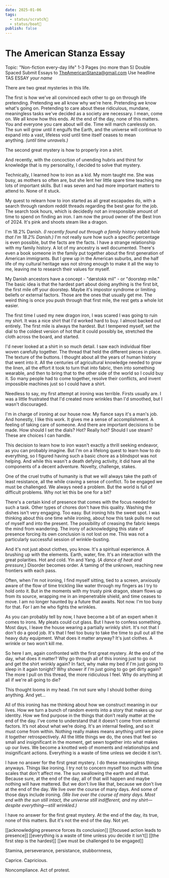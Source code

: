 ```yaml
---
date: 2025-01-06
tags:
  - status/scratch📝
  - status/boat🚤
publish: false
---
```

# The American Stanza Essay

Topic: "Non-fiction every-day life"
1-3 Pages (no more than 5) Double Spaced
Submit Essays to TheAmericanStanza@gmail.com
Use headline TAS ESSAY *your name*





There are two great mysteries in this life. 

  

The first is how we've all convinced each other to go on through life pretending. Pretending we all know why we're here. Pretending we know what's going on. Pretending to care about these ridiculous, mundane, meaningless tasks we've decided as a society are necessary. I mean, come on. We all know how this ends. At the end of the day, none of this matters. You and everyone you care about will die. Time will march carelessly on. The sun will grow until it engulfs the Earth, and the universe will continue to expand into a vast, lifeless void until time itself ceases to mean anything. *(until time unravels.)*

  

The second great mystery is how to properly iron a shirt. 

  

And recently, with the concoction of unending hubris and thirst for knowledge that is my personality, I decided to solve that mystery.

  

Technically, I learned how to iron as a kid. My mom taught me. She was busy, as mothers so often are, but she lent her little spare time teaching me lots of important skills. But I was seven and had more important matters to attend to. None of it stuck.

  

My quest to relearn how to iron started as all great escapades do, with a search through random reddit threads regarding the best gear for the job. The search took hours, which is decidedly not an irresponsible amount of time to spend on finding an iron. I am now the proud owner of the Best Iron of 2024. It's pink and shoots steam like a dragon.

  

I'm 18.2% Danish. *(I recently found out through a family history rabbit hole that I'm 18.2% Danish.)* I'm not really sure how such a specific percentage is even possible, but the facts are the facts. I have a strange relationship with my family history. A lot of my ancestry is well documented. There's even a book someone in the family put together about the first generation of American immigrants. But I grew up in the American suburbs, and the half life of my cultural heritage was not strong enough to make it all the way to me, leaving me to research their values for myself.





My Danish ancestors have a concept - "dørstokk mil" - or "doorstep mile." The basic idea is that the hardest part about doing anything is the first bit, the first mile off your doorstep. Maybe it's impostor syndrome or limiting beliefs or external factors. Those are the ones that usually get me. The weird thing is once you push through that first mile, the rest gets a whole lot easier. 

  

The first time I used my new dragon iron, I was scared I was going to ruin my shirt. It was a nice shirt that I'd worked hard to buy. I almost backed out entirely. The first mile is always the hardest. But I tempered myself, set the dial to the coldest version of hot that it could possibly be, stretched the cloth across the board, and started. 

  

I'd never looked at a shirt in so much detail. I saw each individual fiber woven carefully together. The thread that held the different pieces in place. The texture of the buttons. I thought about all the years of human history that went into it. All the centuries of agricultural knowledge needed to grow the linen, all the effort it took to turn that into fabric, then into something wearable, and then to bring that to the other side of the world so I could buy it. So many people had to come together, resolve their conflicts, and invent impossible machines just so I could have a shirt.

  

Needless to say, my first attempt at ironing was terrible. Firsts usually are. I was a little frustrated that I'd created more wrinkles than I'd smoothed, but I wasn't discouraged.

  

I'm in charge of ironing at our house now. My fiance says it's a man's job. And honestly, I like this work. It gives me a sense of accomplishment. A feeling of taking care of someone. And there are important decisions to be made. How should I set the dials? Hot? Really hot? Should I use steam? These are choices I can handle. 

  

This decision to learn how to iron wasn't exactly a thrill seeking endeavor, as you can probably imagine. But I'm on a lifelong quest to learn how to do everything, so I figured having such a basic chore as a blindspot was not helping. And while this wasn't a death defying activity, it did have all the components of a decent adventure. Novelty, challenge, stakes. 

  

One of the cruel truths of humanity is that we will always take the path of least resistance, all the while craving a sense of conflict. To be engaged we must be challenged. We always need a problem. But the world is full of difficult problems. Why not let this be one for a bit?

  

There's a certain kind of presence that comes with the focus needed for such a task. Other types of chores don't have this quality. Washing the dishes isn't very engaging. Too easy. But ironing hits the sweet spot. I was thinking about this one time while ironing, about how this task pulls me out of myself and into the present. The possibility of creasing the fabric keeps the mind from wandering. The irony of acknowledging this state of presence forcing its own conclusion is not lost on me. This was not a particularly successful session of wrinkle-busting.

  

And it's not just about clothes, you know. It's a spiritual experience. A brushing up with the elements. Earth, water, fire. It's an interaction with the great polarities. Hot and cold. Yin and Yang. (*A dance of heat and pressure,*) Disorder becomes order. A taming of the unknown, reaching new frontiers with each pass.
  

Often, when I'm not ironing, I find myself sitting, tied to a screen, anxiously aware of the flow of time trickling like water through my fingers as I try to hold onto it. But in the moments with my trusty pink dragon, steam flows up from its source, wrapping me in an impenetrable shield, and time ceases to move. I am no longer haunted by a future that awaits. Not now. I'm too busy for that. For I am he who fights the wrinkles. 

  

As you can probably tell by now, I have become a bit of an expert when it comes to irons. My pleats could cut glass. But I have to confess something. Most days, I leave the house wearing a partially wrinkly shirt. It's not that I don't do a good job. It's that I feel too busy to take the time to pull out all the heavy duty equipment. What does it matter anyway? It's just clothes. A wrinkle or two won't kill me.

  

So here I am, again confronted with the first great mystery. At the end of the day, what does it matter? Why go through all of this ironing just to go out and get the shirt wrinkly again? In fact, why make my bed if I'm just going to sleep in it again tonight? Why shower if I'm just going to go get dirty again? The more I pull on this thread, the more ridiculous I feel. Why do anything at all if we're all going to die?

  

This thought looms in my head. I'm not sure why I should bother doing anything. And yet...

  

All of this ironing has me thinking about how we construct meaning in our lives. How we turn a bunch of random events into a story that makes up our identity. How we find purpose in the things that don’t really matter at the end of the day. I've come to understand that it doesn't come from external factors. It’s not about what we’re doing. It's an internal feeling, and so it must come from within. Nothing really makes means anything until we piece it together retrospectively. All the little things we do, the ones that feel so small and insignificant in the moment, get sewn together into what makes up our lives. We become a knotted web of moments and relationships and insignificant actions. Everything is a waste of time unless we decide it isn't.

  

I have no answer for the first great mystery. I do these meaningless things anyways. Things like ironing. I try not to concern myself too much with time scales that don't affect me. The sun swallowing the earth and all that. Because sure, at the end of the day, all of that will happen and maybe nothing will have mattered. But we don’t live like that, because we don’t live at the end of the day. We live over the course of many days. And some of those days include ironing. *(We live over the course of many days. Most end with the sun still intact, the universe still indifferent, and my shirt—despite everything—still wrinkled.)*





















I have no answer for the first great mystery.
At the end of the day, its true, none of this matters. But it's not the end of the day. Not yet.



[[acknowledging presence forces its conclusion]]
[[focused action leads to presence]]
[[everything is a waste of time unless you decide it isn't]]
[[the first step is the hardest]]
[[we must be challenged to be engaged]]




Stamina, perseverance, persistance, stubbornness, 

Caprice. Capricious.

Noncompliance. Act of protest.